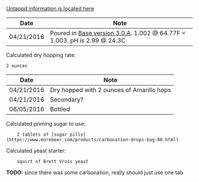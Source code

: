 [Untappd information is located here](https://untappd.com/b/hamzy-homebrew-dry-hopped-uberkind-clone-v1-0-d1/1626174)

Date | Note
--- | ---
04/21/2016 | Poured in [Base version 3.0.A](https://github.com/hamzy/AndromedaBrewery/tree/master/SourBeers/Base/v3). 1.002 @ 64.77F = 1.003. pH is 2.99 @ 24.3C

Calculated dry hopping rate:

```
2 ounces
```

Date | Note
--- | ---
04/21/2016 | Dry hopped with 2 ounces of Amarillo hops
04/21/2016 | Secondary?
06/05/2016 | Bottled

Calculated priming sugar to use:
```
    2 tablets of [sugar pills](https://www.morebeer.com/products/carbonation-drops-bag-80.html)
```

Calculated yeast starter:
```
    squirt of Brett Vrois yeast
```

**TODO:** since there was some carbonation, really should just use one tab
